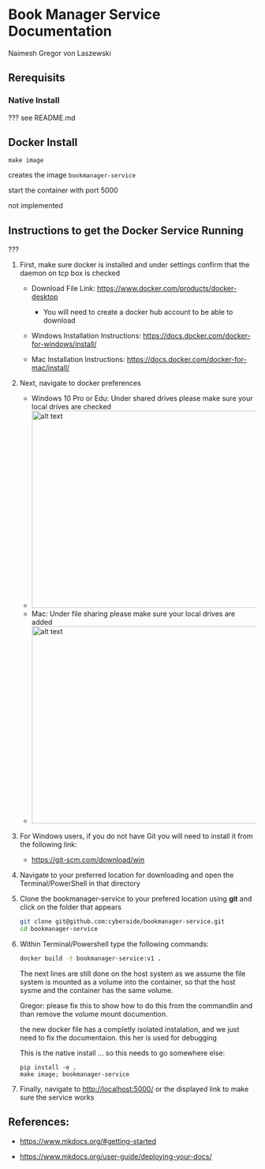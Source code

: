 # Book Manager Service Documentation

Naimesh
Gregor von Laszewski


## Rerequisits


### Native Install

??? see README.md

## Docker Install

```
make image
```

creates the image `bookmanager-service`

start the container with port 5000

not implemented



## Instructions to get the Docker Service Running

???

1. First, make sure docker is installed and under settings confirm that
  the daemon on tcp box is checked
   
   * Download File Link: <https://www.docker.com/products/docker-desktop>
   
     * You will need to create a docker hub account to be able to download
   
   * Windows Installation Instructions: <https://docs.docker.com/docker-for-windows/install/>
   * Mac Installation Instructions: <https://docs.docker.com/docker-for-mac/install/>

2. Next, navigate to docker preferences

   * Windows 10 Pro or Edu: Under shared drives please make sure your 
     local drives are checked
   * <img src="https://docs.docker.com/docker-for-windows/images/settings-shared-drives.png" alt="alt text" width="500" height="400">
   * Mac: Under file sharing please make sure your local drives are added 
   * <img src="https://docs.docker.com/v17.12/docker-for-mac/images/menu/d4m-menu-prefs-fileshare.png" alt="alt text" width="500" height="400">
  
3. For Windows users, if you do not have Git you will need to install it 
   from the following link: 
   * <https://git-scm.com/download/win>
4. Navigate to your preferred location for downloading and open the 
   Terminal/PowerShell in that directory
5. Clone the bookmanager-service to your prefered location using **git** 
   and click on the folder that appears

   ```bash
   git clone git@github.com:cyberaide/bookmanager-service.git 
   cd bookmanager-service
   ```

5. Within Terminal/Powershell type the following commands: 
    
   ```bash 
   docker build -t bookmanager-service:v1 .
   ```
   
   The next lines are still done on the host system as we assume the 
   file system is mounted as a volume into the container, so that the 
   host sysme and the container has the same volume.


   Gregor: please fix this to show how to do this from the commandlin 
   and than remove the volume mount documention.
   
   the new docker file has a completly isolated instalation, and we just 
   need to fix the documentaion. this her is used for debugging
    
    
   This is the native install ... so this needs to go somewhere else: 
    
   ```
   pip install -e . 
   make image; bookmanager-service
   ```
   
   

6. Finally, navigate to <http://localhost:5000/> or the displayed link to
   make sure the service works

## References: 

* <https://www.mkdocs.org/#getting-started>

* <https://www.mkdocs.org/user-guide/deploying-your-docs/>
